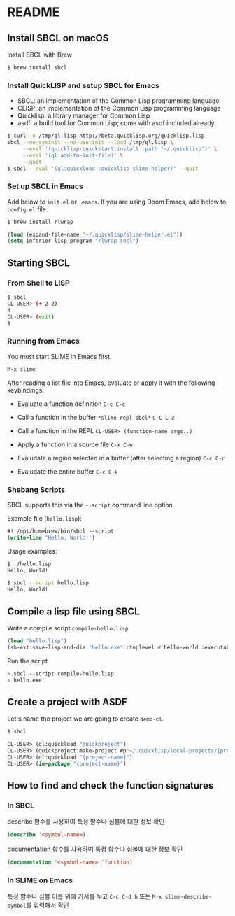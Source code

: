 # README

## Install SBCL on macOS

Install SBCL with Brew

```bash
$ brew install sbcl
```

### Install QuickLISP and setup SBCL for Emacs

- SBCL: an implementation of the Common Lisp programming language
- CLISP: an implementation of the Common Lisp programming language
- Quicklisp: a library manager for Common Lisp
- asdf: a build tool for Common Lisp; come with asdf included already.

```bash
$ curl -o /tmp/ql.lisp http://beta.quicklisp.org/quicklisp.lisp
sbcl --no-sysinit --no-userinit --load /tmp/ql.lisp \
     --eval '(quicklisp-quickstart:install :path "~/.quicklisp")' \
     --eval '(ql:add-to-init-file)' \
     --quit
$ sbcl --eval '(ql:quickload :quicklisp-slime-helper)' --quit
```

### Set up SBCL in Emacs

Add below to `init.el` or `.emacs`.
If you are using Doom Emacs, add below to `config.el` file.

```bash
$ brew install rlwrap
```

```lisp
(load (expand-file-name "~/.quicklisp/slime-helper.el"))
(setq inferior-lisp-program "rlwrap sbcl")
```

## Starting SBCL

### From Shell to LISP

```bash
$ sbcl
CL-USER> (+ 2 2)
4
CL-USER> (exit)
$
```

### Running from Emacs

You must start SLIME in Emacs first.

```lisp
M-x slime
```

After reading a list file into Emacs,
evaluate or apply it with the following keybindings.

- Evaluate a function definition
`C-c C-c`

- Call a function in the buffer `*slime-repl sbcl*`
`C-C C-z`

- Call a function in the REPL
`CL-USER> (function-name args..)`

- Apply a function in a source file
`C-x C-e`

- Evaludate a region selected in a buffer (after selecting a region)
`C-c C-r`

- Evaludate the entire buffer
`C-c C-k`

### Shebang Scripts

SBCL supports this via the `--script` command line option

Example file (`hello.lisp`):

```lisp
#! /opt/homebrew/bin/sbcl --script
(write-line "Hello, World!")
```

Usage examples:

```bash
$ ./hello.lisp
Hello, World!

$ sbcl --script hello.lisp
Hello, World!
```

## Compile a lisp file using SBCL

Write a compile script `compile-hello.lisp`

```lisp
(load "hello.lisp")
(sb-ext:save-lisp-and-die "hello.exe" :toplevel #'hello-world :executable t)
```

Run the script

```bash
> sbcl --script compile-hello.lisp
> hello.exe
```

## Create a project with ASDF

Let's name the project we are going to create `demo-cl`.

```bash
$ sbcl
```

```lisp
CL-USER> (ql:quickload "quickproject")
CL-USER> (quickproject:make-project #p"~/.quicklisp/local-projects/{project-name}" :name "{project-name}")
CL-USER> (ql:quickload "{project-name}")
CL-USER> (in-package "{project-name}")
```

## How to find and check the function signatures

### In SBCL

describe 함수를 사용하여 특정 함수나 심볼에 대한 정보 확인

```lisp
(describe '<symbol-name>)
```

documentation 함수를 사용하여 특정 함수나 심볼에 대한 정보 확인

```lisp
(documentation '<symbol-name> 'function)
```

### In SLIME on Emacs

특정 함수나 심볼 이름 위에 커서를 두고 
`C-c C-d h` 또는 `M-x slime-describe-symbol`를 
입력해서 확인
